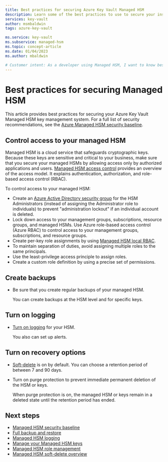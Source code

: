 ```yaml
---
title: Best practices for securing Azure Key Vault Managed HSM
description: Learn some of the best practices to use to secure your instance of Azure Key Vault Managed HSM.
services: key-vault
author: msmbaldwin
tags: azure-key-vault

ms.service: key-vault
ms.subservice: managed-hsm
ms.topic: concept-article
ms.date: 01/04/2023
ms.author: mbaldwin

# Customer intent: As a developer using Managed HSM, I want to know best practices for securing my managed HSM, so that I can implement them.
---
```

# Best practices for securing Managed HSM

This article provides best practices for securing your Azure Key Vault Managed HSM key management system. For a full list of security recommendations, see the [Azure Managed HSM security baseline](/security/benchmark/azure/baselines/key-vault-managed-hsm-security-baseline).

## Control access to your managed HSM

Managed HSM is a cloud service that safeguards cryptographic keys. Because these keys are sensitive and critical to your business, make sure that you secure your managed HSMs by allowing access only by  authorized applications and users. [Managed HSM access control](access-control.md) provides an overview of the access model. It explains authentication, authorization, and role-based access control (RBAC).

To control access to your managed HSM:

- Create an [Azure Active Directory security group](../../active-directory/fundamentals/active-directory-manage-groups.md) for the HSM Administrators (instead of assigning the Administrator role to individuals) to prevent "administration lockout" if an individual account is deleted.
- Lock down access to your management groups, subscriptions, resource groups, and managed HSMs. Use Azure role-based access control (Azure RBAC) to control access to your management groups, subscriptions, and resource groups.
- Create per-key role assignments by using [Managed HSM local RBAC](access-control.md#data-plane-and-managed-hsm-local-rbac).
- To maintain separation of duties, avoid assigning multiple roles to the same principals.
- Use the least-privilege access principle to assign roles.
- Create a custom role definition by using a precise set of permissions.

## Create backups

- Be sure that you create regular backups of your managed HSM.

   You can create backups at the HSM level and for specific keys.

## Turn on logging

- [Turn on logging](logging.md) for your HSM.

   You also can set up alerts.

## Turn on recovery options

- [Soft-delete](soft-delete-overview.md) is on by default. You can choose a retention period of between 7 and 90 days.
- Turn on purge protection to prevent immediate permanent deletion of the HSM or keys.

  When purge protection is on, the managed HSM or keys remain in a deleted state until the retention period has ended.

## Next steps

- [Managed HSM security baseline](/security/benchmark/azure/baselines/key-vault-managed-hsm-security-baseline)
- [Full backup and restore](backup-restore.md)
- [Managed HSM logging](logging.md)
- [Manage your Managed HSM keys](key-management.md)
- [Managed HSM role management](role-management.md)
- [Managed HSM soft-delete overview](soft-delete-overview.md)
